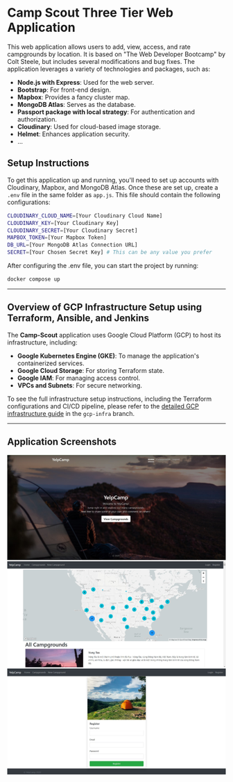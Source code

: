 # Camp Scout Three Tier Web Application

This web application allows users to add, view, access, and rate campgrounds by location. It is based on "The Web Developer Bootcamp" by Colt Steele, but includes several modifications and bug fixes. The application leverages a variety of technologies and packages, such as:

- **Node.js with Express**: Used for the web server.
- **Bootstrap**: For front-end design.
- **Mapbox**: Provides a fancy cluster map.
- **MongoDB Atlas**: Serves as the database.
- **Passport package with local strategy**: For authentication and authorization.
- **Cloudinary**: Used for cloud-based image storage.
- **Helmet**: Enhances application security.
- ...

## Setup Instructions

To get this application up and running, you'll need to set up accounts with Cloudinary, Mapbox, and MongoDB Atlas. Once these are set up, create a `.env` file in the same folder as `app.js`. This file should contain the following configurations:

```sh
CLOUDINARY_CLOUD_NAME=[Your Cloudinary Cloud Name]
CLOUDINARY_KEY=[Your Cloudinary Key]
CLOUDINARY_SECRET=[Your Cloudinary Secret]
MAPBOX_TOKEN=[Your Mapbox Token]
DB_URL=[Your MongoDB Atlas Connection URL]
SECRET=[Your Chosen Secret Key] # This can be any value you prefer
```

After configuring the .env file, you can start the project by running:
```sh
docker compose up
```
---
## Overview of GCP Infrastructure Setup using Terraform, Ansible, and Jenkins

The **Camp-Scout** application uses Google Cloud Platform (GCP) to host its infrastructure, including:

- **Google Kubernetes Engine (GKE)**: To manage the application's containerized services.
- **Google Cloud Storage**: For storing Terraform state.
- **Google IAM**: For managing access control.
- **VPCs and Subnets**: For secure networking.

To see the full infrastructure setup instructions, including the Terraform configurations and CI/CD pipeline, please refer to the [detailed GCP infrastructure guide](https://github.com/praks7v/Camp-Scout/tree/gcp-infra) in the `gcp-infra` branch.

---
## Application Screenshots
![](./images/home.jpg)
![](./images/campgrounds.jpg)
![](./images/register.jpg)
